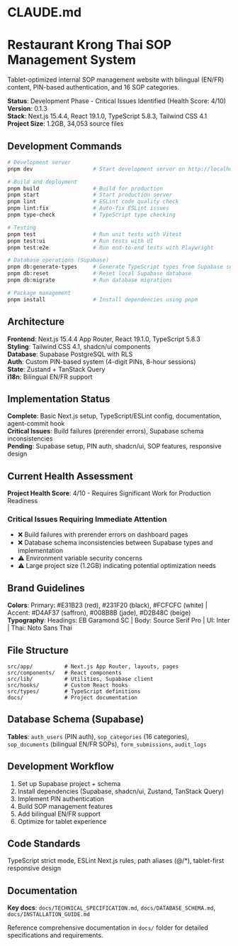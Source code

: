 # CLAUDE.md

# Restaurant Krong Thai SOP Management System

Tablet-optimized internal SOP management website with bilingual (EN/FR) content, PIN-based authentication, and 16 SOP categories.

**Status**: Development Phase - Critical Issues Identified (Health Score: 4/10)  
**Version**: 0.1.3  
**Stack**: Next.js 15.4.4, React 19.1.0, TypeScript 5.8.3, Tailwind CSS 4.1  
**Project Size**: 1.2GB, 34,053 source files

## Development Commands

```bash
# Development server
pnpm dev                   # Start development server on http://localhost:3000

# Build and deployment  
pnpm build                 # Build for production
pnpm start                 # Start production server
pnpm lint                  # ESLint code quality check
pnpm lint:fix              # Auto-fix ESLint issues
pnpm type-check            # TypeScript type checking

# Testing
pnpm test                  # Run unit tests with Vitest
pnpm test:ui               # Run tests with UI
pnpm test:e2e              # Run end-to-end tests with Playwright

# Database operations (Supabase)
pnpm db:generate-types     # Generate TypeScript types from Supabase schema
pnpm db:reset              # Reset local Supabase database
pnpm db:migrate            # Run database migrations

# Package management
pnpm install               # Install dependencies using pnpm
```

## Architecture

**Frontend**: Next.js 15.4.4 App Router, React 19.1.0, TypeScript 5.8.3  
**Styling**: Tailwind CSS 4.1, shadcn/ui components  
**Database**: Supabase PostgreSQL with RLS  
**Auth**: Custom PIN-based system (4-digit PINs, 8-hour sessions)  
**State**: Zustand + TanStack Query  
**i18n**: Bilingual EN/FR support

## Implementation Status

**Complete**: Basic Next.js setup, TypeScript/ESLint config, documentation, agent-commit hook  
**Critical Issues**: Build failures (prerender errors), Supabase schema inconsistencies  
**Pending**: Supabase setup, PIN auth, shadcn/ui, SOP features, responsive design

## Current Health Assessment

**Project Health Score**: 4/10 - Requires Significant Work for Production Readiness

### Critical Issues Requiring Immediate Attention
- ❌ Build failures with prerender errors on dashboard pages
- ❌ Database schema inconsistencies between Supabase types and implementation
- ⚠️ Environment variable security concerns
- ⚠️ Large project size (1.2GB) indicating potential optimization needs

## Brand Guidelines

**Colors**: Primary: #E31B23 (red), #231F20 (black), #FCFCFC (white) | Accent: #D4AF37 (saffron), #008B8B (jade), #D2B48C (beige)  
**Typography**: Headings: EB Garamond SC | Body: Source Serif Pro | UI: Inter | Thai: Noto Sans Thai

## File Structure

```
src/app/          # Next.js App Router, layouts, pages
src/components/   # React components  
src/lib/          # Utilities, Supabase client
src/hooks/        # Custom React hooks
src/types/        # TypeScript definitions
docs/             # Project documentation
```

## Database Schema (Supabase)

**Tables**: `auth_users` (PIN auth), `sop_categories` (16 categories), `sop_documents` (bilingual EN/FR SOPs), `form_submissions`, `audit_logs`

## Development Workflow

1. Set up Supabase project + schema
2. Install dependencies (Supabase, shadcn/ui, Zustand, TanStack Query)  
3. Implement PIN authentication
4. Build SOP management features
5. Add bilingual EN/FR support
6. Optimize for tablet experience

## Code Standards

TypeScript strict mode, ESLint Next.js rules, path aliases (@/*), tablet-first responsive design

## Documentation

**Key docs**: `docs/TECHNICAL_SPECIFICATION.md`, `docs/DATABASE_SCHEMA.md`, `docs/INSTALLATION_GUIDE.md`

Reference comprehensive documentation in `docs/` folder for detailed specifications and requirements.